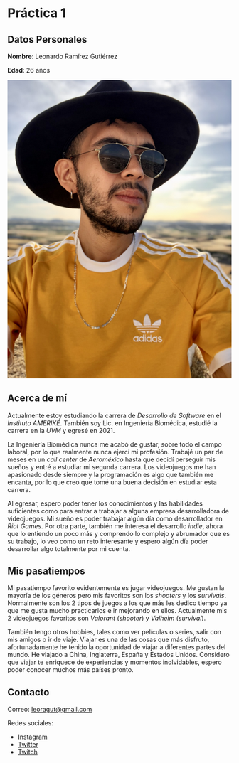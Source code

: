 # Práctica 1

## Datos Personales

**Nombre**: Leonardo Ramírez Gutiérrez

**Edad**: 26 años

![Foto de perfil](./IMG/PP2.webp)

## Acerca de mí

Actualmente estoy estudiando la carrera de _Desarrollo de Software_ en el _Instituto AMERIKE_. También soy Lic. en Ingeniería Biomédica, estudié la carrera en la _UVM_ y egresé en 2021. 

La Ingeniería Biomédica nunca me acabó de gustar, sobre todo el campo laboral, por lo que realmente nunca ejercí mi profesión. Trabajé un par de meses en un _call center_ de _Aeroméxico_ hasta que decidí perseguir mis sueños y entré a estudiar mi segunda carrera. Los videojuegos me han apasionado desde siempre y la programación es algo que también me encanta, por lo que creo que tomé una buena decisión en estudiar esta carrera. 

Al egresar, espero poder tener los conocimientos y las habilidades suficientes como para entrar a trabajar a alguna empresa desarrolladora de videojuegos. Mi sueño es poder trabajar algún día como desarrollador en _Riot Games_. Por otra parte, también me interesa el desarrollo _indie_, ahora que lo entiendo un poco más y comprendo lo complejo y abrumador que es su trabajo, lo veo como un reto interesante y espero algún día poder desarrollar algo totalmente por mi cuenta.

## Mis pasatiempos

Mi pasatiempo favorito evidentemente es jugar videojuegos. Me gustan la mayoría de los géneros pero mis favoritos son los _shooters_ y los _survivals_. Normalmente son los 2 tipos de juegos a los que más les dedico tiempo ya que me gusta mucho practicarlos e ir mejorando en ellos. Actualmente mis 2 videojuegos favoritos son _Valorant_ (_shooter_) y _Valheim_ (_survival_).

También tengo otros hobbies, tales como ver películas o series, salir con mis amigos o ir de viaje. Viajar es una de las cosas que más disfruto, afortunadamente he tenido la oportunidad de viajar a diferentes partes del mundo. He viajado a China, Inglaterra, España y Estados Unidos. Considero que viajar te enriquece de experiencias y momentos inolvidables, espero poder conocer muchos más países pronto.

## Contacto

Correo: leoragut@gmail.com

Redes sociales:
  - [Instagram](https://www.instagram.com/leoragut/)
  - [Twitter](https://twitter.com/LeeonDeChino)
  - [Twitch](https://www.twitch.tv/leeondechino)
